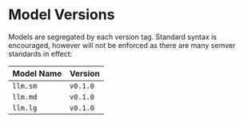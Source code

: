 # Model Versions

Models are segregated by each version tag. Standard syntax is encouraged, however will not be enforced as there are many semver standards in effect:

| Model Name | Version  |
| ---------- | -------- |
| `llm.sm`   | `v0.1.0` |
| `llm.md`   | `v0.1.0` |
| `llm.lg`   | `v0.1.0` |
